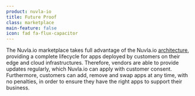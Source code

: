 ```yaml
---
product: nuvla-io
title: Future Proof
class: marketplace
main-feature: false
icon: fad fa-flux-capacitor
---
```


The Nuvla.io marketplace takes full advantage of the Nuvla.io [architecture](/getting-started#architecture), providing a complete lifecycle for apps deployed by customers on their edge and cloud infrastructures. Therefore, vendors are able to provide updates regularly, which Nuvla.io can apply with customer consent. Furthermore, customers can add, remove and swap apps at any time, with no penalties, in order to ensure they have the right apps to support their business.

